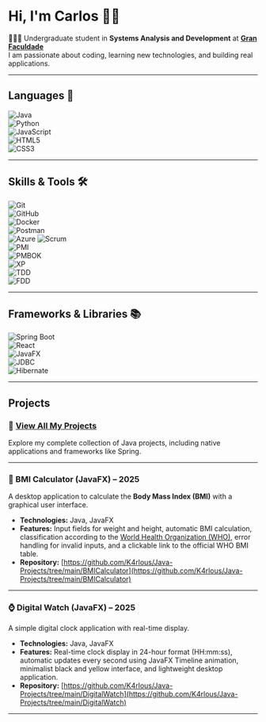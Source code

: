 # Hi, I'm Carlos 👋🏻  
👨🏻‍🎓 Undergraduate student in **Systems Analysis and Development** at **[Gran Faculdade](https://faculdade.grancursosonline.com.br)**  
I am passionate about coding, learning new technologies, and building real applications.  

---
## Languages 📝
![Java](https://img.shields.io/badge/Java-%23ED8B00?style=for-the-badge&logo=openjdk&logoColor=white)  
![Python](https://img.shields.io/badge/Python-3670A0?style=for-the-badge&logo=python&logoColor=ffdd54)  
![JavaScript](https://img.shields.io/badge/JavaScript-F7DF1E?style=for-the-badge&logo=javascript&logoColor=black)  
![HTML5](https://img.shields.io/badge/HTML5-E34F26?style=for-the-badge&logo=html5&logoColor=white)  
![CSS3](https://img.shields.io/badge/CSS3-1572B6?style=for-the-badge&logo=css3&logoColor=white)  

---
## Skills & Tools 🛠️
![Git](https://img.shields.io/badge/Git-F05032?style=for-the-badge&logo=git&logoColor=white)  
![GitHub](https://img.shields.io/badge/GitHub-100000?style=for-the-badge&logo=github&logoColor=white)  
![Docker](https://img.shields.io/badge/Docker-2496ED?style=for-the-badge&logo=docker&logoColor=white)  
![Postman](https://img.shields.io/badge/Postman-FF6C37?style=for-the-badge&logo=postman&logoColor=white)  
![Azure](https://img.shields.io/badge/Microsoft_Azure-0078D4?style=for-the-badge&logo=microsoftazure&logoColor=white)
![Scrum](https://img.shields.io/badge/Scrum-009FDA?style=for-the-badge&logo=trello&logoColor=white)  
![PMI](https://img.shields.io/badge/PMI-002855?style=for-the-badge&logo=project-management&logoColor=white)  
![PMBOK](https://img.shields.io/badge/PMBOK-005A9C?style=for-the-badge&logo=bookstack&logoColor=white)  
![XP](https://img.shields.io/badge/Extreme%20Programming-6DB33F?style=for-the-badge&logo=codeforces&logoColor=white)  
![TDD](https://img.shields.io/badge/TDD-FF9900?style=for-the-badge&logo=testcafe&logoColor=white)  
![FDD](https://img.shields.io/badge/FDD-9C27B0?style=for-the-badge&logo=githubactions&logoColor=white)

---
## Frameworks & Libraries 📚
![Spring Boot](https://img.shields.io/badge/Spring-%236DB33F?style=for-the-badge&logo=spring&logoColor=white)  
![React](https://img.shields.io/badge/React-20232A?style=for-the-badge&logo=react&logoColor=61DAFB)  
![JavaFX](https://img.shields.io/badge/JavaFX-007396?style=for-the-badge)  
![JDBC](https://img.shields.io/badge/JDBC-Blue?style=for-the-badge)  
![Hibernate](https://img.shields.io/badge/Hibernate-593d91?style=for-the-badge)  

---
## Projects

### 📂 [View All My Projects](https://github.com/K4rlous/Java-Projects)
Explore my complete collection of Java projects, including native applications and frameworks like Spring.

---

### 🍔 BMI Calculator (JavaFX) – 2025
A desktop application to calculate the **Body Mass Index (BMI)** with a graphical user interface.  
- **Technologies:** Java, JavaFX  
- **Features:** Input fields for weight and height, automatic BMI calculation, classification according to the [World Health Organization (WHO)](https://www.who.int/news-room/fact-sheets/detail/obesity-and-overweight#BMI), error handling for invalid inputs, and a clickable link to the official WHO BMI table.  
- **Repository:** [https://github.com/K4rlous/Java-Projects/tree/main/BMICalculator](https://github.com/K4rlous/Java-Projects/tree/main/BMICalculator)

---

### ⌚ Digital Watch (JavaFX) – 2025
A simple digital clock application with real-time display.  
- **Technologies:** Java, JavaFX  
- **Features:** Real-time clock display in 24-hour format (HH:mm:ss), automatic updates every second using JavaFX Timeline animation, minimalist black and yellow interface, and lightweight desktop application.  
- **Repository:** [https://github.com/K4rlous/Java-Projects/tree/main/DigitalWatch](https://github.com/K4rlous/Java-Projects/tree/main/DigitalWatch)

---
